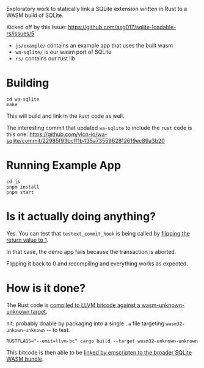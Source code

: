 Exploratory work to statically link a SQLite extension written in Rust to a WASM build of SQLite.

Kicked off by this issue: https://github.com/asg017/sqlite-loadable-rs/issues/5

- `js/example/` contains an example app that uses the built wasm
- `wa-sqlite/` is our wasm port of SQLite
- `rs/` contains our rust lib

# Building

```
cd wa-sqlite
make
```

This will build and link in the `Rust` code as well.

The interesting commit that updated `wa-sqlite` to include the `rust` code is this one:
https://github.com/vlcn-io/wa-sqlite/commit/22985f93bcff1b435a7355962812619ec89a3b20

# Running Example App

```
cd js
pnpm install
pnpm start
```

# Is it actually doing anything?

Yes. You can test that `testext_commit_hook` is being called by [flipping the return value to 1](https://github.com/tantaman/sqlite-rust-wasm/blob/main/rs/test_extension/src/lib.rs#L5).

In that case, the demo app fails because the transaction is aborted.

Flipping it back to 0 and recompiling and everything works as expected.

# How is it done?

The Rust code is [compiled to LLVM bitcode against a wasm-unknown-unknown target](https://github.com/vlcn-io/wa-sqlite/blob/fe19e3377a2a66d6ab679a2afa903ca781644dc7/Makefile#L218).

nit: probably doable by packaging into a single `.a` file targeting `wasm32-unkown-unknown` -- to test.

```
RUSTFLAGS="--emit=llvm-bc" cargo build --target wasm32-unknown-unknown
```

This bitcode is then able to be [linked by emscripten to the broader SQLite WASM bundle](https://github.com/vlcn-io/wa-sqlite/blob/fe19e3377a2a66d6ab679a2afa903ca781644dc7/Makefile#L258).
